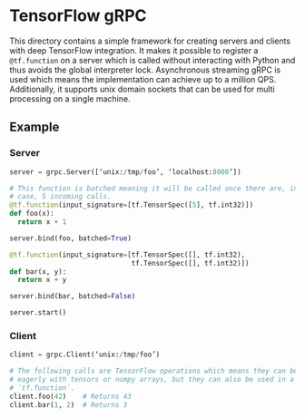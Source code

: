 # TensorFlow gRPC

This directory contains a simple framework for creating servers and clients
with deep TensorFlow integration. It makes it possible to register a
`@tf.function` on a server which is called without interacting with Python
and thus avoids the global interpreter lock. Asynchronous streaming gRPC is used
which means the implementation can achieve up to a million QPS. Additionally, it
supports unix domain sockets that can be used for multi processing on a single
machine.

## Example

### Server

```python
server = grpc.Server([‘unix:/tmp/foo’, ‘localhost:8000’])

# This function is batched meaning it will be called once there are, in this
# case, 5 incoming calls.
@tf.function(input_signature=[tf.TensorSpec([5], tf.int32)])
def foo(x):
  return x + 1

server.bind(foo, batched=True)

@tf.function(input_signature=[tf.TensorSpec([], tf.int32),
                              tf.TensorSpec([], tf.int32)])
def bar(x, y):
  return x + y

server.bind(bar, batched=False)

server.start()
```

### Client

```python
client = grpc.Client(‘unix:/tmp/foo’)

# The following calls are TensorFlow operations which means they can be used
# eagerly with tensors or numpy arrays, but they can also be used in a
# `tf.function`.
client.foo(42)    # Returns 43
client.bar(1, 2)  # Returns 3
```

